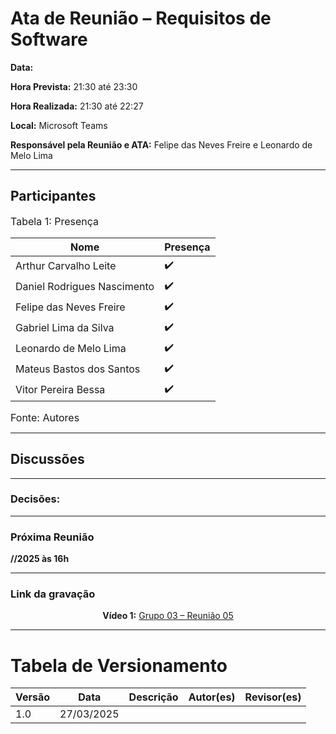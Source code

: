 # Ata de Reunião – Requisitos de Software

**Data:** 

**Hora Prevista:** 21:30 até 23:30

**Hora Realizada:** 21:30 até 22:27

**Local:** Microsoft Teams  

**Responsável pela Reunião e ATA:** Felipe das Neves Freire e Leonardo de Melo Lima

---

## Participantes


<font size="3"><p style="text-align: left">Tabela 1: Presença</p></font>

| Nome            | Presença |
|-----------------|----------|
| Arthur Carvalho Leite       | ✔️    |
| Daniel Rodrigues Nascimento | ✔️    |
| Felipe das Neves Freire     | ✔️    |
| Gabriel Lima da Silva       | ✔️    |
| Leonardo de Melo Lima       | ✔️    |
| Mateus Bastos dos Santos    | ✔️    |
| Vitor Pereira Bessa         | ✔️    |

<font size="3"><p style="text-align: left">Fonte: Autores</p></font>

---
## Discussões



---
### Decisões:


---
### Próxima Reunião
**//2025 às 16h**

---

### Link da gravação

<div style="text-align: center;">
  <p><strong>Vídeo 1:</strong> <a href="#">Grupo 03 – Reunião 05</a></p>

</div>

---

# Tabela de Versionamento 


| Versão | Data       | Descrição                                     | Autor(es)                                                             | Revisor(es)                                                          |
|--------|------------|-----------------------------------|-----------------------------------------------------------------------|----------------------------------------------------------------------|
| 1.0    | 27/03/2025 |     |  |

